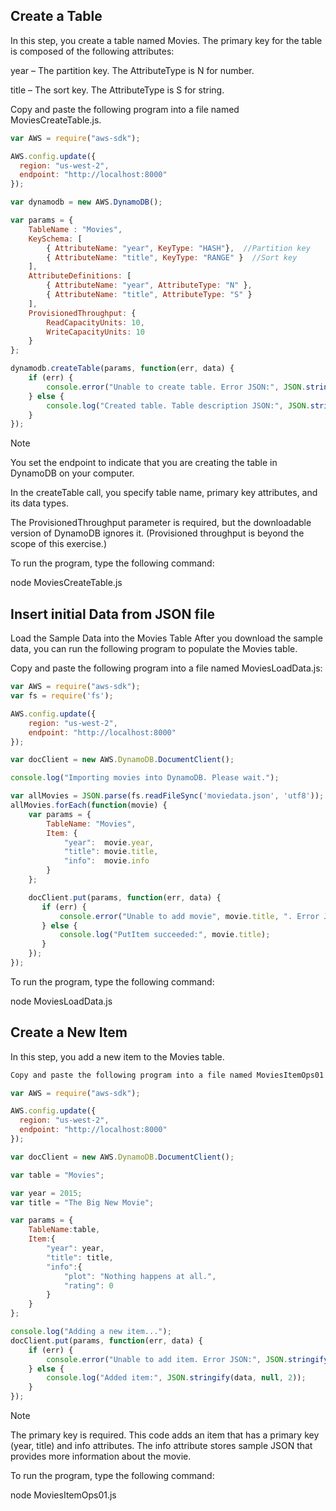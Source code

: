 ##  Create a Table

In this step, you create a table named Movies. The primary key for the table is composed of the following attributes:

year – The partition key. The AttributeType is N for number.

title – The sort key. The AttributeType is S for string.

Copy and paste the following program into a file named MoviesCreateTable.js.
```javascript
var AWS = require("aws-sdk");

AWS.config.update({
  region: "us-west-2",
  endpoint: "http://localhost:8000"
});

var dynamodb = new AWS.DynamoDB();

var params = {
    TableName : "Movies",
    KeySchema: [       
        { AttributeName: "year", KeyType: "HASH"},  //Partition key
        { AttributeName: "title", KeyType: "RANGE" }  //Sort key
    ],
    AttributeDefinitions: [       
        { AttributeName: "year", AttributeType: "N" },
        { AttributeName: "title", AttributeType: "S" }
    ],
    ProvisionedThroughput: {       
        ReadCapacityUnits: 10, 
        WriteCapacityUnits: 10
    }
};

dynamodb.createTable(params, function(err, data) {
    if (err) {
        console.error("Unable to create table. Error JSON:", JSON.stringify(err, null, 2));
    } else {
        console.log("Created table. Table description JSON:", JSON.stringify(data, null, 2));
    }
});
```
Note

You set the endpoint to indicate that you are creating the table in DynamoDB on your computer.

In the createTable call, you specify table name, primary key attributes, and its data types.

The ProvisionedThroughput parameter is required, but the downloadable version of DynamoDB ignores it. (Provisioned throughput is beyond the scope of this exercise.)

To run the program, type the following command:

node MoviesCreateTable.js

## Insert initial Data from JSON file
Load the Sample Data into the Movies Table
After you download the sample data, you can run the following program to populate the Movies table.

Copy and paste the following program into a file named MoviesLoadData.js:
```javascript
var AWS = require("aws-sdk");
var fs = require('fs');

AWS.config.update({
    region: "us-west-2",
    endpoint: "http://localhost:8000"
});

var docClient = new AWS.DynamoDB.DocumentClient();

console.log("Importing movies into DynamoDB. Please wait.");

var allMovies = JSON.parse(fs.readFileSync('moviedata.json', 'utf8'));
allMovies.forEach(function(movie) {
    var params = {
        TableName: "Movies",
        Item: {
            "year":  movie.year,
            "title": movie.title,
            "info":  movie.info
        }
    };

    docClient.put(params, function(err, data) {
       if (err) {
           console.error("Unable to add movie", movie.title, ". Error JSON:", JSON.stringify(err, null, 2));
       } else {
           console.log("PutItem succeeded:", movie.title);
       }
    });
});
```
To run the program, type the following command:

node MoviesLoadData.js

## Create a New Item
In this step, you add a new item to the Movies table.
```javascript
Copy and paste the following program into a file named MoviesItemOps01.js:

var AWS = require("aws-sdk");

AWS.config.update({
  region: "us-west-2",
  endpoint: "http://localhost:8000"
});

var docClient = new AWS.DynamoDB.DocumentClient();

var table = "Movies";

var year = 2015;
var title = "The Big New Movie";

var params = {
    TableName:table,
    Item:{
        "year": year,
        "title": title,
        "info":{
            "plot": "Nothing happens at all.",
            "rating": 0
        }
    }
};

console.log("Adding a new item...");
docClient.put(params, function(err, data) {
    if (err) {
        console.error("Unable to add item. Error JSON:", JSON.stringify(err, null, 2));
    } else {
        console.log("Added item:", JSON.stringify(data, null, 2));
    }
});
```
Note

The primary key is required. This code adds an item that has a primary key (year, title) and info attributes. The info attribute stores sample JSON that provides more information about the movie.

To run the program, type the following command:

node MoviesItemOps01.js
